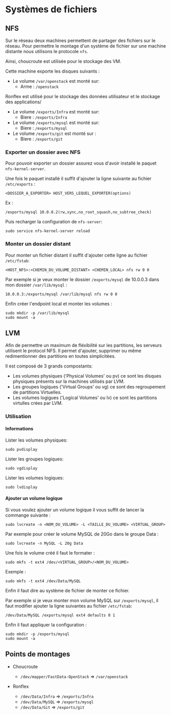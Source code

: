 # Systèmes de fichiers

## NFS

Sur le réseau deux machines permettent de partager des fichiers sur le réseau. Pour permettre le montage d'un système de fichier sur une machine distante nous utilisons le protocole `nfs`.

Ainsi, choucroute est utilisée pour le stockage des VM.

Cette machine exporte les disques suivants :
- Le volume `/var/openstack` est monté sur:
  - Arme : `/openstack`

Ronflex est utilisé pour le stockage des données utilisateur et le stockage des applications/
- Le volume `/exports/Infra` est monté sur:
  - Biere : `/exports/Infra`
- Le volume `/exports/mysql` est monté sur:
  - Biere : `/exports/mysql`
- Le volume `/exports/git` est monté sur :
  - Biere : `/exports/git`

### Exporter un dossier avec NFS

Pour pouvoir exporter un dossier assurez vous d'avoir installé le paquet `nfs-kernel-server`.

Une fois le paquet installé il suffit d'ajouter la ligne suivante au fichier `/etc/exports` :
```shell
<DOSSIER_A_EXPORTER> HOST_VERS_LEQUEL_EXPORTER(options)
```
Ex :
```shell
/exports/mysql 10.0.0.2(rw,sync,no_root_squash,no_subtree_check)
```

Puis recharger la configuration de `nfs-server`:
```shell
sudo service nfs-kernel-server reload
```

### Monter un dossier distant

Pour monter un fichier distant il suffit d'ajouter cette ligne au fichier `/etc/fstab`:
```
<HOST_NFS>:<CHEMIN_DU_VOLUME_DISTANT> <CHEMIN_LOCAL> nfs rw 0 0
```
Par exemple si je veux monter le dossier `/exports/mysql` de 10.0.0.3 dans mon dossier `/var/lib/mysql` :
```
10.0.0.3:/exports/mysql /var/lib/mysql nfs rw 0 0
```

Enfin créer l'endpoint local et monter les volumes :

```shell
sudo mkdir -p /var/lib/mysql
sudo mount -a
```

## LVM
Afin de permettre un maximum de fléxibilité sur les partitions, les serveurs utilisent le protocol NFS. Il permet d'ajouter, supprimer ou même redimentionner des partitions en toutes simplicitées.

Il est composé de 3 grands compostants:
- Les volumes physiques ('Physical Volumes' ou pv) ce sont les disques physiques présents sur la machines utilisés par LVM.
- Les groupes logiques ('Virtual Groups' ou vg) ce sont des regroupement de partitions Virtuelles.
- Les volumes logigues ('Logical Volumes' ou lv) ce sont les partitions virtulles crées par LVM.

### Utilisation

#### Informations
Lister les volumes physiques:
```shell
sudo pvdisplay
```

Lister les groupes logiques:
```shell
sudo vgdisplay
```

Lister les volumes logiques:
```shell
sudo lvdisplay
```

#### Ajouter un volume logique
Si vous voulez ajouter un volume logique il vous suffit de lancer la commange suivante :

```shell
sudo lvcreate -n <NOM_DU_VOLUME> -L <TAILLE_DU_VOLUME> <VIRTUAL_GROUP>
```

Par exemple pour créer le volume MySQL de 20Go dans le groupe Data :
```shell
sudo lvcreate -n MySQL -L 20g Data
```

Une fois le volume créé il faut le formater :

```shell
sudo mkfs -t ext4 /dev/<VIRTUAL_GROUP>/<NOM_DU_VOLUME>
```
Exemple :

```shell
sudo mkfs -t ext4 /dev/Data/MySQL
```

Enfin il faut dire au système de fichier de monter ce fichier.

Par exemple si je veux monter mon volume MySQL sur `/exports/mysql`, il faut modifier ajouter la ligne suivantes au fichier `/etc/fstab`:
```
/dev/Data/MySQL /exports/mysql ext4 defaults 0 1
```

Enfin il faut appliquer la configuration :

```shell
sudo mkdir -p /exports/mysql
sudo mount -a
```

## Points de montages
- Choucroute
  - `/dev/mapper/FastData-OpenStack` => `/var/openstack`

- Ronflex
  - `/dev/Data/Infra` => `/exports/Infra`
  - `/dev/Data/MySQL` => `/exports/mysql`
  - `/dev/Data/Git`   => `/exports/git`
